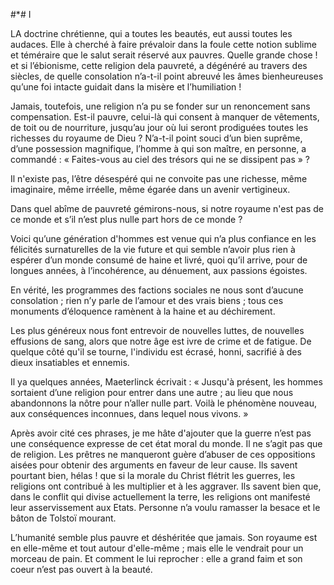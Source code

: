 #*# I

LA doctrine chrétienne, qui a toutes les beautés, eut aussi toutes les audaces. Elle à cherché à faire prévaloir dans la foule cette notion sublime et téméraire que le salut serait réservé aux pauvres. Quelle grande chose ! et si l’ébionisme, cette religion dela pauvreté, a dégénéré au travers des siècles, de quelle consolation n’a-t-il point abreuvé les âmes bienheureuses qu’une foi intacte guidait dans la misère et l’humiliation !

Jamais, toutefois, une religion n’a pu se fonder sur un renoncement sans compensation. Est-il pauvre, celui-là qui consent à manquer de vêtements, de toit ou de nourriture, jusqu’au jour où lui seront prodiguées toutes les richesses du royaume de Dieu ? N’a-t-il point souci d’un bien suprême, d’une possession magnifique, l’homme à qui son maître, en personne, a commandé : « Faites-vous au ciel des trésors qui ne se dissipent pas » ?

Il n'existe pas, l’être désespéré qui ne convoite pas une richesse, même imaginaire, même irréelle, même égarée dans un avenir vertigineux.

Dans quel abîme de pauvreté gémirons-nous, si notre royaume n'est pas de ce monde et s’il n’est plus nulle part hors de ce monde ?

Voici qu’une génération d'hommes est venue qui n’a plus confiance en les félicités surnaturelles de la vie future et qui semble n’avoir plus rien à espérer d’un monde consumé de haine et livré, quoi qu’il arrive, pour de longues années, à l’incohérence, au dénuement, aux passions égoistes.

En vérité, les programmes des factions sociales ne nous sont d’aucune consolation ; rien n’y parle de l’amour et des vrais biens ; tous ces monuments d’éloquence ramènent à la haine et au déchirement.

Les plus généreux nous font entrevoir de nouvelles luttes, de nouvelles effusions de sang, alors que notre âge est ivre de crime et de fatigue. De quelque côté qu'il se tourne, l'individu est écrasé, honni, sacrifié à des dieux insatiables et ennemis.

Il ya quelques années, Maeterlinck écrivait : « Jusqu'à présent, les hommes sortaient d’une religion pour entrer dans une autre ; au lieu que nous abandonnons la nôtre pour n’aller nulle part. Voilà le phénomène nouveau, aux conséquences inconnues, dans lequel nous vivons. »

Après avoir cité ces phrases, je me hâte d'ajouter que la guerre n’est pas une conséquence expresse de cet état moral du monde. Il ne s’agit pas que de religion. Les prêtres ne manqueront guère d’abuser de ces oppositions aisées pour obtenir des arguments en faveur de leur cause. Ils savent pourtant bien, hélas ! que si la morale du Christ flétrit les guerres, les religions ont contribué à les multiplier et à les aggraver. Ils savent bien que, dans le conflit qui divise actuellement la terre, les religions ont manifesté leur asservissement aux Etats. Personne n’a voulu ramasser la besace et le bâton de Tolstoï mourant.

L’humanité semble plus pauvre et déshéritée que jamais. Son royaume est en elle-même et tout autour d'elle-même ; mais elle le vendrait pour un morceau de pain. Et comment le lui reprocher : elle a grand faim et son coeur n’est pas ouvert à la beauté.
